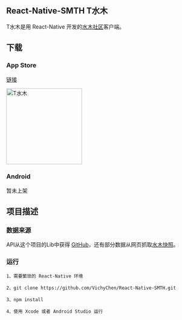 ## React-Native-SMTH T水木
T水木是用 React-Native 开发的[水木社区](http://www.newsmth.net/nForum/#!mainpage)客户端。

## 下载
### App Store
[链接](https://itunes.apple.com/cn/app/t%E6%B0%B4%E6%9C%A8/id1330286243?mt=8)

 <img src="http://ow8x4rvvt.bkt.clouddn.com/T%E6%B0%B4%E6%9C%A8%E4%B8%8B%E8%BD%BD%E5%9C%B0%E5%9D%80.png" width = "200" height = "200" alt="T水木" align=center />

### Android
暂未上架

## 项目描述

### 数据来源
API从这个项目的Lib中获得 [GitHub](https://github.com/smthapp/Android)，还有部分数据从网页抓取[水木快照](http://jinghuasoft.com/smth.jsp)。

### 运行
```
1、需要繁琐的 React-Native 环境
```

```
2、git clone https://github.com/VichyChen/React-Native-SMTH.git
```

```
3、npm install
```

```
4、使用 Xcode 或者 Android Studio 运行
```
